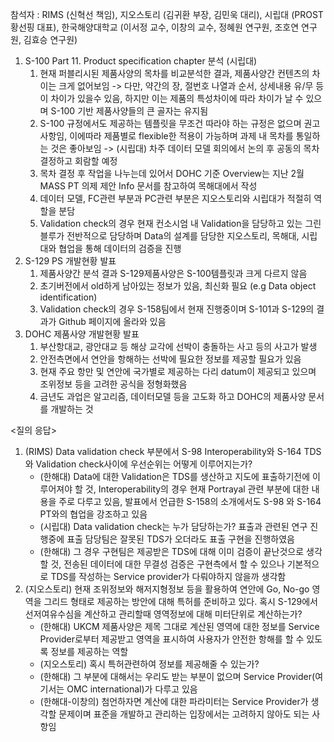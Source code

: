 참석자 : RIMS (신혁선 책임), 지오스토리 (김귀환 부장, 김민욱 대리), 시립대 (PROST 황선핑 대표), 한국해양대학교 (이서정 교수, 이창의 교수, 정혜원 연구원, 조호연 연구원, 김효승 연구원)

1. S-100 Part 11. Product specification chapter 분석 (시립대) 
	1. 현재 퍼블리시된 제품사양의 목차를 비교분석한 결과, 제품사양간 컨텐츠의 차이는 크게 없어보임
		-> 다만, 약간의 장, 절번호 나열과 순서, 상세내용 유/무 등이 차이가 있을수 있음, 하지만 이는 제품의 특성차이에 따라 차이가 날 수 있으며 S-100 기반 제품사양들의 큰 골자는 유지됨
	2. S-100 규정에서도 제공하는 템플릿을 무조건 따라야 하는 규정은 없으며 권고사항임, 이에따라 제품별로 flexible한 적용이 가능하며 과제 내 목차를 통일하는 것은 좋아보임
		-> (시립대) 차주 데이터 모델 회의에서 논의 후 공동의 목차 결정하고 회람할 예정
	3. 목차 결정 후 작업을 나누는데 있어서 DOHC 기준 Overview는 지난 2월 MASS PT 의제 제안 Info 문서를 참고하여 목해대에서 작성
	4. 데이터 모델, FC관련 부분과 PC관련 부분은 지오스토리와 시립대가 적절히 역할을 분담
	5. Validation check의 경우 현재 컨소시엄 내 Validation을 담당하고 있는 그린블루가 전반적으로 담당하며 Data의 설계를 담당한 지오스토리, 목해대, 시립대와 협업을 통해 데이터의 검증을 진행
2. S-129 PS 개발현황 발표
	1. 제품사양간 분석 결과 S-129제품사양은 S-100템플릿과 크게 다르지 않음
	2. 초기버전에서 old하게 남아있는 정보가 있음, 최신화 필요 (e.g Data object identification)
	3. Validation check의 경우 S-158팀에서 현재 진행중이며 S-101과 S-129의 결과가 Github 페이지에 올라와 있음
3. DOHC 제품사양 개발현황 발표
	1. 부산항대교, 광안대교 등 해상 교각에 선박이  충돌하는 사고 등의 사고가 발생
	2. 안전측면에서 연안을 항해하는 선박에 필요한 정보를 제공할 필요가 있음
	3. 현재 주요 항만 및 연안에 국가별로 제공하는 다리 datum이 제공되고 있으며 조위정보 등을 고려한 공식을 정형화했음
	4. 금년도 과업은 알고리즘, 데이터모델 등을 고도화 하고 DOHC의 제품사양 문서를 개발하는 것
	   
<질의 응답>
1. (RIMS) Data validation check 부분에서 S-98 Interoperability와 S-164 TDS와 Validation check사이에 우선순위는 어떻게 이루어지는가?
	- (한해대) Data에 대한 Validation은 TDS를 생산하고 지도에 표출하기전에 이루어져야 할 것, Interoperability의 경우 현재 Portrayal 관련 부분에 대한 내용을 주로 다루고 있음, 발표에서 언급한 S-158의 소개에서도 S-98 와 S-164 PT와의 협업을 강조하고 있음
	- (시립대) Data validation check는 누가 담당하는가? 표출과 관련된 연구 진행중에 표출 담당팀은 잘못된 TDS가 오더라도 표출 구현을 진행하였음
	- (한해대) 그 경우 구현팀은 제공받은 TDS에 대해 이미 검증이 끝난것으로 생각할 것, 전송된 데이터에 대한 무결성 검증은 구현측에서 할 수 있으나 기본적으로 TDS를 작성하는 Service provider가 다뤄야하지 않을까 생각함
2. (지오스토리) 현재 조위정보와 해저지형정보 등을 활용하여 연안에 Go, No-go 영역을 그리드 형태로 제공하는 방안에 대해 특허를 준비하고 있다. 혹시 S-129에서 선저여유수심을 계산하고 관리할때 영역정보에 대해 미터단위로 계산하는가?
	- (한해대) UKCM 제품사양은 제목 그대로 계산된 영역에 대한 정보를 Service Provider로부터 제공받고 영역을 표시하여 사용자가 안전한 항해를 할 수 있도록 정보를 제공하는 역할
	- (지오스토리) 혹시 특허관련하여 정보를 제공해줄 수 있는가?
	- (한해대) 그 부분에 대해서는 우리도 받는 부분이 없으며 Service Provider(여기서는 OMC international)가 다루고 있음
	- (한해대-이창의) 첨언하자면 계산에 대한 파라미터는 Service Provider가 생각할 문제이며 표준을 개발하고 관리하는 입장에서는 고려하지 않아도 되는 사항임